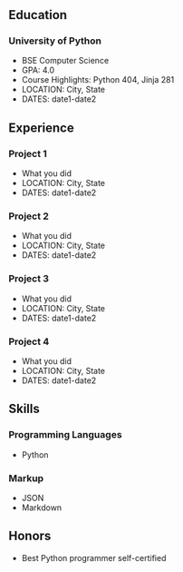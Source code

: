 # <Your Name Here>

## Education

### University of Python

- BSE Computer Science
- GPA: 4.0
- Course Highlights: Python 404, Jinja 281
- LOCATION: City, State
- DATES: date1-date2

## Experience

### Project 1

- What you did
- LOCATION: City, State
- DATES: date1-date2

### Project 2

- What you did
- LOCATION: City, State
- DATES: date1-date2

### Project 3

- What you did
- LOCATION: City, State
- DATES: date1-date2

### Project 4

- What you did
- LOCATION: City, State
- DATES: date1-date2

## Skills

### Programming Languages

- Python

### Markup

- JSON
- Markdown

## Honors

- Best Python programmer self-certified

